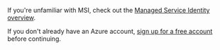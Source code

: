 If you're unfamiliar with MSI, check out the [Managed Service Identity overview](../articles/active-directory/msi-overview.md).

If you don't already have an Azure account, [sign up for a free account](https://azure.microsoft.com/free/) before continuing.